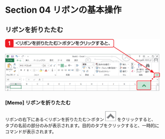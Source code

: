 # Section 04 リボンの基本操作

## リボンを折りたたむ

![](001.png)

### [Memo] リボンを折りたたむ

リボンの右下にある＜リボンを折りたたむ＞ボタン ![](icon_arrow_up.png) をクリックすると、タブの名前の部分のみが表示されます。目的のタブをクリックすると、一時的にコマンドが表示されます。
